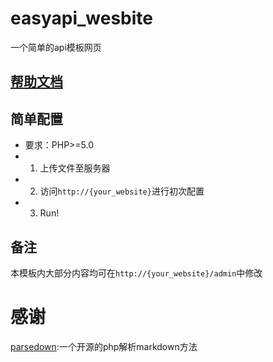 # easyapi_wesbite
一个简单的api模板网页

## <a href="https://molanp.github.io/SEAWeb_docs/" target="_blank">帮助文档</a>

## 简单配置

- 要求：PHP>=5.0
- 1. 上传文件至服务器
- 2. 访问`http://{your_website}`进行初次配置
- 3. Run!

## 备注

本模板内大部分内容均可在`http://{your_website}/admin`中修改

# 感谢

[parsedown](https://github.com/erusev/parsedown):一个开源的php解析markdown方法